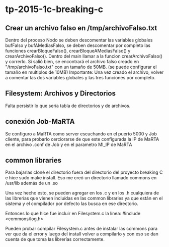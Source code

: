 # tp-2015-1c-breaking-c

## Crear un archivo falso en /tmp/archivoFalso.txt
Dentro del proceso Nodo se deben descomentar las variables globales bufFalso y bufAMediasFalso, se deben descomentar por completo las funciones crearBloqueFalso(), crearBloqueAMediasFalso() y crearArchivoFalso(). Dentro del main llamar a la funcion crearArchivoFalso() y correrlo.
Si salió bien, se encontrará el archivo falso creado en "/tmp/archivoFalso.txt" con un tamaño de 50MB. (se puede configurar el tamaño en multiplos de 10MB)
Importante: Una vez creado el archivo, volver a comentar las dos variables globales y las tres funciones por completo.

## Filesystem: Archivos y Directorios
Falta persistir lo que sería tabla de directorios y de archivos.



## conexión Job-MaRTA
Se configuro a MaRTA como server escuchando en el puerto 5000 y Job cliente, para probarlo cerciorarse de que este configurada la IP de MaRTA en el archivo .conf de Job y en el parametro MI_IP de MaRTA 

## common libraries
Para bajarlas cloné el directorio fuera del directorio del proyecto breaking C e hice sudo make install. Eso me creó un directorio llamado commons en /usr/lib además de un .so

Una vez hecho esto, se pueden agregar en los .c y en los .h cualquiera de las librerías que vienen incluídas en las common libraries ya que están en el sistema y el compilador por defecto las busca en ese directorio.

Entonces lo que hice fue incluir en Filesystem.c la línea:
 #include <commons/log.h>

Pueden probar compilar Filesystem.c antes de instalar las commons para ver que da el error y luego del install volver a compilarlo y con eso se dan cuenta de que toma las librerías correctamente.
